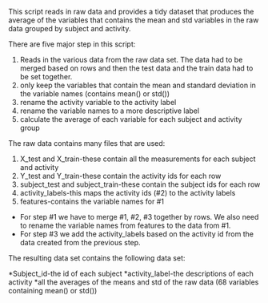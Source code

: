 This script reads in raw data and provides a tidy dataset that produces the average of the variables that contains the mean and std variables in the raw data grouped by subject and activity.

There are five major step in this script:

1. Reads in the various data from the raw data set. The data had to be merged based on rows and then the test data and the train data had to be set together.
2. only keep the variables that contain the mean and standard deviation in the variable names (contains mean() or std())
3. rename the activity variable to the activity label
4. rename the variable names to a more descriptive label
5. calculate the average of each variable for each subject and activity group

The raw data contains many files that are used:

1. X_test and X_train-these contain all the measurements for each subject and activity
2. Y_test and Y_train-these contain the activity ids for each row
3. subject_test and subject_train-these contain the subject ids for each row
4. activity_labels-this maps the activity ids (#2) to the activity labels
5. features-contains the variable names for #1

* For step #1 we have to merge #1, #2, #3 together by rows. We also need to rename the variable names from features to the data from #1.
* For step #3 we add the activity_labels based on the activity id from the data created from the previous step.


The resulting data set contains the following data set:

*Subject_id-the id of each subject
*activity_label-the descriptions of each activity
*all the averages of the means and std of the raw data (68 variables containing mean() or std())

